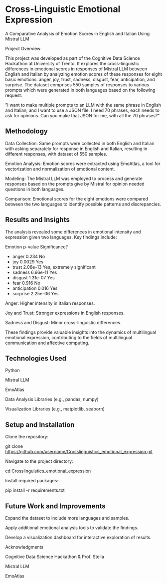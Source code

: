 # Cross-Linguistic Emotional Expression
A Comparative Analysis of Emotion Scores in English and Italian Using Mistral LLM

Project Overview

This project was developed as part of the Cognitive Data Science Hackathon at University of Trento. It explores the cross-linguistic differences in emotional scores in responses of Mistral LLM between English and Italian by analyzing emotion scores of these responses for eight basic emotions: anger, joy, trust, sadness, disgust, fear, anticipation, and surprise. The dataset comprises 550 samples of responses to various prompts which were generated in both languages based on the following request:

"I want to make multiple prompts to an LLM with the same phrase in English and Italian, and I want to use a JSON file. I need 70 phrases, each needs to ask for opinions. Can you make that JSON for me, with all the 70 phrases?"


## Methodology

Data Collection: Same prompts were collected in both English and Italian with asking separately for response in English and Italian, resulting in different responses, with dataset of 550 samples.

Emotion Analysis: Emotion scores were extracted using EmoAtlas, a tool for vectorization and normalization of emotional content.

Modeling: The Mistral LLM was employed to process and generate responses based on the prompts give by Mistral for opinion needed questions in both languages.

Comparison: Emotional scores for the eight emotions were compared between the two languages to identify possible patterns and discrepancies.



## Results and Insights

The analysis revealed some differences in emotional intensity and expression given two languages. Key findings include:

Emotion	p-value	Significance?

- anger	0.234	No
- joy	0.0029	Yes
- trust	2.08e-13	Yes, extremely significant
- sadness	6.66e-11	Yes
- disgust	1.31e-07	Yes
- fear	0.916	No
- anticipation	0.016	Yes
- surprise	2.25e-06	Yes

Anger: Higher intensity in Italian responses.

Joy and Trust: Stronger expressions in English responses.

Sadness and Disgust: Minor cross-linguistic differences.

These findings provide valuable insights into the dynamics of multilingual emotional expression, contributing to the fields of multilingual communication and affective computing.


## Technologies Used

Python

Mistral LLM

EmoAtlas

Data Analysis Libraries (e.g., pandas, numpy)

Visualization Libraries (e.g., matplotlib, seaborn)



## Setup and Installation

Clone the repository:

git clone https://github.com/username/Crosslinguistics_emotional_expression.git

Navigate to the project directory:

cd Crosslinguistics_emotional_expression

Install required packages:

pip install -r requirements.txt


## Future Work and Improvements

Expand the dataset to include more languages and samples.

Apply additional emotional analysis tools to validate the findings.

Develop a visualization dashboard for interactive exploration of results.




Acknowledgments

Cognitive Data Science Hackathon & Prof. Stella

Mistral LLM

EmoAtlas


